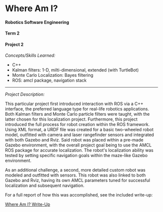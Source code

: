 # Where Am I? #
#### Robotics Software Engineering ####
#### Term 2 ####
#### Project 2 ####

_Concepts/Skills Learned:_
  * C++
  * Kalman filters: 1-D, milti-dimensional, extended (with TurtleBot)
  * Monte Carlo Localization: Bayes filtering
  * ROS: amcl package, navigation stack

---

_Project Description:_

This particular project first introduced interaction with ROS via a C++ interface, the preferred language type for real-life robotics applications. Both Kalman filters and Monte Carlo particle filters were taught, with the latter chosen for this localization project. Furthermore, this project introduced the full process for robot creation within the ROS framework. Using XML format, a URDF file was created for a basic two-wheeled robot model, outfitted with camera and laser rangefinder sensors and integrated with both Gazebo and Rviz. Said robot was placed within a pre-made Gazebo environment, with the overall project goal being to use the AMCL ROS package for accurate localization. The robot's localization ability was tested by setting specific navigation goals within the maze-like Gazebo environment.

As an additional challenge, a second, more detailed custom robot was modeled and outfitted with sensors. This robot was also linked to both Gazebo and Rviz, having its own AMCL parameters tuned for successful localization and subsequent navigation.

     
   For a full report of how this was accomplished, see the included write-up: 
   
   [Where Am I? Write-Up](https://github.com/akompaniyets/Where-Am-I-AMCL/blob/master/Project%202%20Report.pdf)
